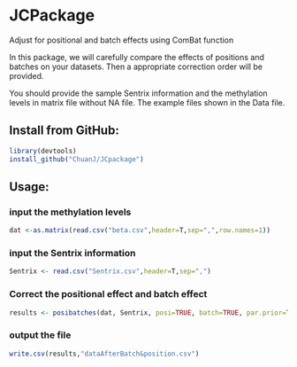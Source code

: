# JCPackage
Adjust for positional and batch effects using ComBat function

In this package, we will carefully compare the effects of positions and batches on your datasets. Then a appropriate correction order will be provided.

You should provide the sample Sentrix information and the methylation levels in matrix file without NA file. The example files shown in the Data file.

## Install from GitHub:
```R
library(devtools)
install_github("ChuanJ/JCpackage")
```
## Usage:
### input the methylation levels
```R
dat <-as.matrix(read.csv("beta.csv",header=T,sep=",",row.names=1))
```
### input the Sentrix information
```R
Sentrix <- read.csv("Sentrix.csv",header=T,sep=",")
```
### Correct the positional effect and batch effect
```R
results <- posibatches(dat, Sentrix, posi=TRUE, batch=TRUE, par.prior=TRUE, prior.plots=FALSE, mean.only.posi=FALSE, mean.only.batch=FALSE)
```
### output the file
```R
write.csv(results,"dataAfterBatch&position.csv")
```
